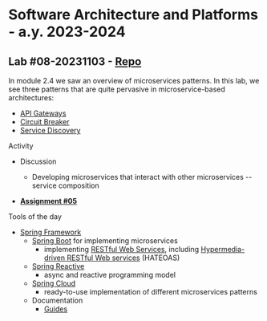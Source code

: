 # Software Architecture and Platforms - a.y. 2023-2024

## Lab #08-20231103 - [Repo](https://github.com/pslab-unibo/sap-2023-2024.git) 

In module 2.4 we saw an overview of microservices patterns. In this lab, we see three patterns that are quite pervasive in microservice-based architectures:
- [API Gateways](https://docs.google.com/document/d/1SO1q7uRvtsIMaA_7niKKvATEIDmD1Z9ddXnaSkv5FUw/edit?usp=sharing)
- [Circuit Breaker](https://docs.google.com/document/d/1TPXAjO5mrZ2UPsN4iWQvs-67DUW4ni_p-4S2uCQztmg/edit?usp=sharing)
- [Service Discovery](https://docs.google.com/document/d/1fC5bEun1JTHwRCpqFiUj7_eXYG9j1Hxn8pmFiB5RJR4/edit?usp=sharing)

Activity
- Discussion
    - Developing microservices that interact with other microservices -- service composition

- [**Assignment #05**](https://github.com/pslab-unibo/sap-2023-2024/blob/master/Assignments/Assignment-5-20231103.md)


Tools of the day
- [Spring Framework](https://spring.io)
    - [Spring Boot](https://spring.io/microservices) for implementing microservices
        - implementing [RESTful Web Services](https://spring.io/guides/gs/rest-service/), including [Hypermedia-driven RESTful Web services](https://spring.io/guides/gs/rest-hateoas/) (HATEOAS)   
    - [Spring Reactive](https://spring.io/reactive) 
        -  async and reactive programming model
    - [Spring Cloud](https://spring.io/projects/spring-cloud)  
        -  ready-to-use implementation of different microservices patterns 
    - Documentation
        - [Guides](https://spring.io/guides) 





	
	
		
		
		
		